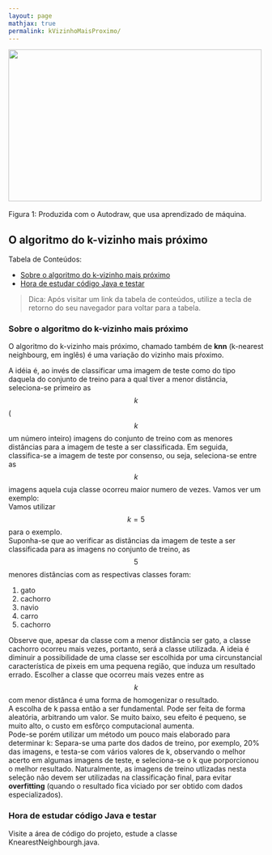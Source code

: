 ```yaml
---
layout: page
mathjax: true
permalink: kVizinhoMaisProximo/
---
```


<div class="fig figcenter fighighlight">
  <img src="https://duodecimo.github.io/duodecimoMachineLearning/assets/images/kNearestNeighbourg.png" width = "500" height="300">
  <div class="figcaption">Figura 1: Produzida com o Autodraw, que usa aprendizado de máquina.</div>
</div>  


## O algoritmo do k-vizinho mais próximo


Tabela de Conteúdos:

- [Sobre o algoritmo do k-vizinho mais próximo](#sobreKvizinho)
- [Hora de estudar código Java e testar](#codigoJava)

> Dica: Após visitar um link da tabela de conteúdos, utilize a tecla de retorno do seu navegador para voltar para a tabela.


<a name='sobreKvizinho'></a>

### Sobre o algoritmo do k-vizinho mais próximo


O algoritmo do k-vizinho mais próximo, chamado também de **knn** (k-nearest neighbourg, em inglês) é uma variação do vizinho mais pŕoximo.

A idéia é, ao invés de classificar uma imagem de teste como do tipo daquela do conjunto de treino para a qual tiver a menor distância, seleciona-se
primeiro as $$k$$ ($$k$$ um número inteiro) imagens do conjunto de treino com as menores distâncias para a imagem de teste a ser classificada.
Em seguida, classifica-se a imagem de teste por consenso, ou seja, seleciona-se entre as $$k$$ imagens aquela cuja classe ocorreu maior numero de vezes.
Vamos ver um exemplo:  
Vamos utilizar $$k=5$$ para o exemplo.  
Suponha-se que ao verificar as distâncias da imagem de teste a ser classificada para as imagens no conjunto de treino, as $$5$$ menores distâncias
com as respectivas classes foram:  
1. gato
1. cachorro
1. navio
1. carro
1. cachorro  

Observe que, apesar da classe com a menor distância ser gato, a classe cachorro ocorreu mais vezes, portanto, será a classe utilizada.
A ideia é diminuir a possibilidade de uma classe ser escolhida por uma circunstancial característica de pixeis em uma pequena região, que induza um
resultado errado. Escolher a classe que ocorreu mais vezes entre as $$k$$ com menor distânca é uma forma de homogenizar o resultado.  
A escolha de k passa então a ser fundamental. Pode ser feita de forma aleatória, arbitrando um valor. Se muito baixo, seu efeito é pequeno, se muito
alto, o custo em esfôrço computacional aumenta.  
Pode-se porém utilizar um método um pouco mais elaborado para determinar k: Separa-se uma parte dos dados de treino, por exemplo, 20% das imagens,
e testa-se com vários valores de k, observando o melhor acerto em algumas imagens de teste, e seleciona-se o k que porporcionou o melhor resultado.
Naturalmente, as imagens de treino utlizadas nesta seleção não devem ser utilizadas na classificação final, para evitar **overfitting** (quando o
resultado fica viciado por ser obtido com dados especializados).


<a name='codigoJava'></a>

### Hora de estudar código Java e testar

Visite a área de código do projeto, estude a classe KnearestNeighbourgh.java.

